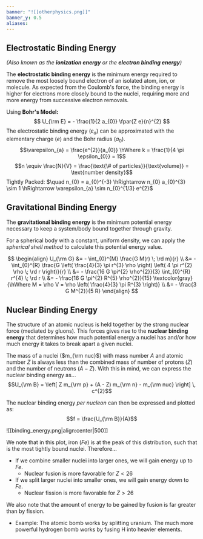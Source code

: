 ```yaml
---
banner: "![[otherphysics.png]]"
banner_y: 0.5
aliases:
---
```


## Electrostatic Binding Energy
*(Also known as the **ionization energy** or the **electron binding energy**)*

The **electrostatic binding energy** is the minimum energy required to remove the most loosely bound electron of an isolated atom, ion, or molecule. As expected from the Coulomb's force, the binding energy is higher for electrons more closely bound to the nuclei, requiring more and more energy from successive electron removals.

Using **Bohr's Model:**
$$
U_{\rm E} = - \frac{1}{2 a_{0}} \fpar{Z e}{n}^{2}
$$
The electrostatic binding energy ($\varepsilon_{a}$) can be approximated with the elementary charge ($e$) and the Bohr radius ($a_{0}$).
$$\varepsilon_{a} = \frac{e^{2}}{a_{0}} \hWhere k = \frac{1}{4 \pi \epsilon_{0}} = 1$$
$$n \equiv \frac{N}{V} = \frac{\text{\# of particles}}{\text{volume}} = \text{number density}$$
Tightly Packed: $\quad n_{0} = a_{0}^{-3} \hRightarrow n_{0} a_{0}^{3} \sim 1 \hRightarrow \varepsilon_{a} \sim n_{0}^{1/3} e^{2}$

## Gravitational Binding Energy

The **gravitational binding energy** is the minimum potential energy necessary to keep a system/body bound together through gravity. 

For a spherical body with a constant, uniform density, we can apply the *spherical shell method* to calculate this potential energy value.

$$
\begin{align}
	U_{\rm G} &= - \int_{0}^{M} \frac{G M(r) \; \rd m}{r} \\
	&= - \int_{0}^{R} \frac{G \left( \frac{4}{3} \pi r^{3} \rho \right) \left( 4 \pi r^{2} \rho \; \rd r \right)}{r}  \\
	&= - \frac{16 G \pi^{2} \rho^{2}}{3} \int_{0}^{R} r^{4} \; \rd r \\
	&= - \frac{16 G \pi^{2} R^{5} \rho^{2}}{15} \textcolor{gray}{\hWhere M = \rho V = \rho \left( \frac{4}{3} \pi R^{3} \right)} \\
	&= - \frac{3 G M^{2}}{5 R}
\end{align}
$$

## Nuclear Binding Energy

The structure of an atomic nucleus is held together by the strong nuclear force (mediated by gluons). This forces gives rise to the **nuclear binding energy** that determines how much potential energy a nuclei has and/or how much energy it takes to break apart a given nuclei.

The mass of a nuclei ($m_{\rm nuc}$) with mass number $A$ and atomic number $Z$  is always less than the combined mass of number of protons ($Z$) and the number of neutrons ($A-Z$). With this in mind, we can express the nuclear binding energy as...
$$U_{\rm B} = \left[ Z m_{\rm p} + (A - Z) m_{\rm n} - m_{\rm nuc} \right] \, c^{2}$$

The nuclear binding energy *per nucleon* can then be expressed and plotted as:
$$f = \frac{U_{\rm B}}{A}$$

![[binding_energy.png|align:center|500]]

We note that in this plot, iron ($Fe$) is at the peak of this distribution, such that is the most tightly bound nuclei. Therefore...
- If we combine smaller nuclei into larger ones, we will gain energy up to $Fe$.
	- Nuclear fusion is more favorable for $Z < 26$
- If we split larger nuclei into smaller ones, we will gain energy down to $Fe$.
	- Nuclear fission is more favorable for $Z > 26$

We also note that the amount of energy to be gained by fusion is far greater than by fission.
- Example: The atomic bomb works by splitting uranium. The much more powerful hydrogen bomb works by fusing H into heavier elements.

